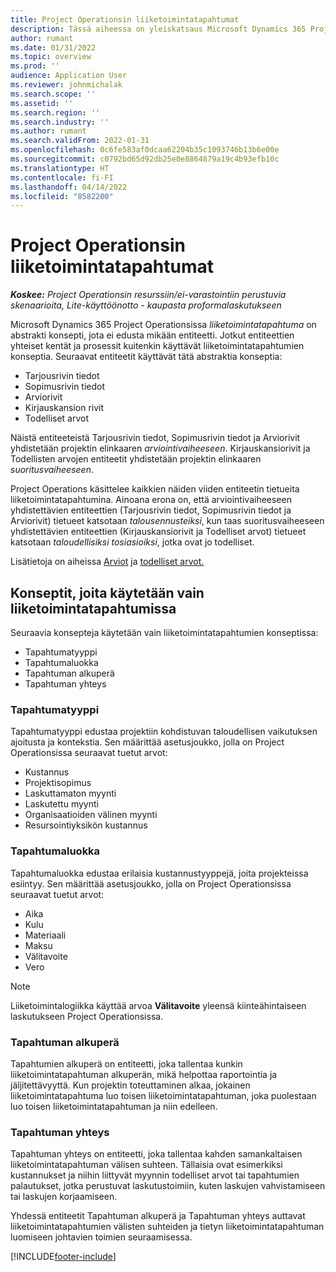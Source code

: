 ```yaml
---
title: Project Operationsin liiketoimintatapahtumat
description: Tässä aiheessa on yleiskatsaus Microsoft Dynamics 365 Project Operationsin liiketoimintatapahtumien käsitteestä.
author: rumant
ms.date: 01/31/2022
ms.topic: overview
ms.prod: ''
audience: Application User
ms.reviewer: johnmichalak
ms.search.scope: ''
ms.assetid: ''
ms.search.region: ''
ms.search.industry: ''
ms.author: rumant
ms.search.validFrom: 2022-01-31
ms.openlocfilehash: 0c6fe583af0dcaa62204b35c1093746b13b6e00e
ms.sourcegitcommit: c0792bd65d92db25e0e8864879a19c4b93efb10c
ms.translationtype: HT
ms.contentlocale: fi-FI
ms.lasthandoff: 04/14/2022
ms.locfileid: "8582200"
---
```

# <a name="business-transactions-in-project-operations"></a>Project Operationsin liiketoimintatapahtumat

_**Koskee:** Project Operationsin resurssiin/ei-varastointiin perustuvia skenaarioita, Lite-käyttöönotto - kaupasta proformalaskutukseen_

Microsoft Dynamics 365 Project Operationsissa *liiketoimintatapahtuma* on abstrakti konsepti, jota ei edusta mikään entiteetti. Jotkut entiteettien yhteiset kentät ja prosessit kuitenkin käyttävät liiketoimintatapahtumien konseptia. Seuraavat entiteetit käyttävät tätä abstraktia konseptia:

- Tarjousrivin tiedot
- Sopimusrivin tiedot
- Arviorivit
- Kirjauskansion rivit
- Todelliset arvot

Näistä entiteeteistä Tarjousrivin tiedot, Sopimusrivin tiedot ja Arviorivit yhdistetään projektin elinkaaren *arviointivaiheeseen*. Kirjauskansiorivit ja Todellisten arvojen entiteetit yhdistetään projektin elinkaaren *suoritusvaiheeseen*.

Project Operations käsittelee kaikkien näiden viiden entiteetin tietueita liiketoimintatapahtumina. Ainoana erona on, että arviointivaiheeseen yhdistettävien entiteettien (Tarjousrivin tiedot, Sopimusrivin tiedot ja Arviorivit) tietueet katsotaan *talousennusteiksi*, kun taas suoritusvaiheeseen yhdistettävien entiteettien (Kirjauskansiorivit ja Todelliset arvot) tietueet katsotaan *taloudellisiksi tosiasioiksi*, jotka ovat jo todelliset.

Lisätietoja on aiheissa [Arviot](../project-management/estimating-projects-overview.md) ja [todelliset arvot.](actuals-overview.md)

## <a name="concepts-that-are-unique-to-business-transactions"></a>Konseptit, joita käytetään vain liiketoimintatapahtumissa

Seuraavia konsepteja käytetään vain liiketoimintatapahtumien konseptissa:

- Tapahtumatyyppi
- Tapahtumaluokka
- Tapahtuman alkuperä
- Tapahtuman yhteys

### <a name="transaction-type"></a>Tapahtumatyyppi

Tapahtumatyyppi edustaa projektiin kohdistuvan taloudellisen vaikutuksen ajoitusta ja kontekstia. Sen määrittää asetusjoukko, jolla on Project Operationsissa seuraavat tuetut arvot:

- Kustannus
- Projektisopimus
- Laskuttamaton myynti
- Laskutettu myynti
- Organisaatioiden välinen myynti
- Resursointiyksikön kustannus

### <a name="transaction-class"></a>Tapahtumaluokka

Tapahtumaluokka edustaa erilaisia kustannustyyppejä, joita projekteissa esiintyy. Sen määrittää asetusjoukko, jolla on Project Operationsissa seuraavat tuetut arvot:

- Aika
- Kulu
- Materiaali
- Maksu
- Välitavoite
- Vero

> [!NOTE]
> Liiketoimintalogiikka käyttää arvoa **Välitavoite** yleensä kiinteähintaiseen laskutukseen Project Operationsissa.

### <a name="transaction-origin"></a>Tapahtuman alkuperä

Tapahtumien alkuperä on entiteetti, joka tallentaa kunkin liiketoimintatapahtuman alkuperän, mikä helpottaa raportointia ja jäljitettävyyttä. Kun projektin toteuttaminen alkaa, jokainen liiketoimintatapahtuma luo toisen liiketoimintatapahtuman, joka puolestaan luo toisen liiketoimintatapahtuman ja niin edelleen.

### <a name="transaction-connection"></a>Tapahtuman yhteys

Tapahtuman yhteys on entiteetti, joka tallentaa kahden samankaltaisen liiketoimintatapahtuman välisen suhteen. Tällaisia ovat esimerkiksi kustannukset ja niihin liittyvät myynnin todelliset arvot tai tapahtumien palautukset, jotka perustuvat laskutustoimiin, kuten laskujen vahvistamiseen tai laskujen korjaamiseen.

Yhdessä entiteetit Tapahtuman alkuperä ja Tapahtuman yhteys auttavat liiketoimintatapahtumien välisten suhteiden ja tietyn liiketoimintatapahtuman luomiseen johtavien toimien seuraamisessa.

[!INCLUDE[footer-include](../includes/footer-banner.md)]
